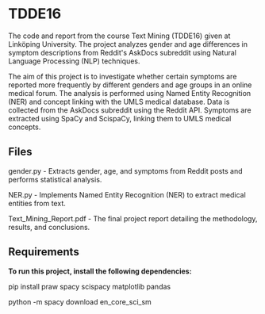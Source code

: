 # TDDE16

The code and report from the course Text Mining (TDDE16) given at Linköping University. The project analyzes gender and age differences in symptom descriptions from Reddit's AskDocs subreddit using Natural Language Processing (NLP) techniques.

The aim of this project is to investigate whether certain symptoms are reported more frequently by different genders and age groups in an online medical forum. The analysis is performed using Named Entity Recognition (NER) and concept linking with the UMLS medical database. Data is collected from the AskDocs subreddit using the Reddit API. Symptoms are extracted using SpaCy and ScispaCy, linking them to UMLS medical concepts.

## Files

gender.py - Extracts gender, age, and symptoms from Reddit posts and performs statistical analysis.

NER.py - Implements Named Entity Recognition (NER) to extract medical entities from text.

Text_Mining_Report.pdf - The final project report detailing the methodology, results, and conclusions.

## Requirements

**To run this project, install the following dependencies:**

pip install praw spacy scispacy matplotlib pandas

python -m spacy download en_core_sci_sm


